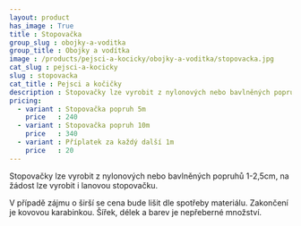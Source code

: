 ```yaml
---
layout: product
has_image : True
title : Stopovačka
group_slug : obojky-a-voditka
group_title : Obojky a vodítka
image : /products/pejsci-a-kocicky/obojky-a-voditka/stopovacka.jpg
cat_slug : pejsci-a-kocicky
slug : stopovacka
cat_title : Pejsci a kočičky
description : Stopovačky lze vyrobit z nylonových nebo bavlněných popruhů 1-2,5cm, na žádost lze vyrobit i lanovou stopovačku.
pricing:
  - variant : Stopovačka popruh 5m
    price   : 240
  - variant : Stopovačka popruh 10m
    price   : 340
  - variant : Příplatek za každý další 1m
    price   : 20
---
```


Stopovačky lze vyrobit z nylonových nebo bavlněných popruhů 1-2,5cm, na žádost lze vyrobit i lanovou stopovačku.

V případě zájmu o širší se cena bude lišit dle spotřeby materiálu. Zakončení je kovovou karabinkou. Šířek, délek a barev je nepřeberné množství.

